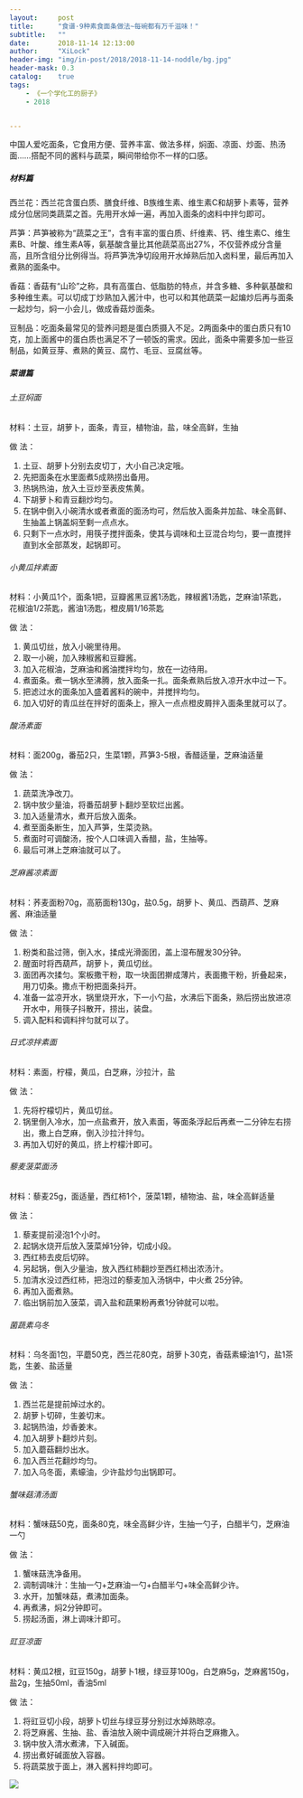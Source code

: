 ```yaml
---
layout:     post
title:      "食谱·9种素食面条做法~每碗都有万千滋味！"
subtitle:   ""
date:       2018-11-14 12:13:00
author:     "XiLock"
header-img: "img/in-post/2018/2018-11-14-noddle/bg.jpg"
header-mask: 0.3
catalog:    true
tags:
    - 《一个学化工的厨子》
    - 2018


---
```


中国人爱吃面条，它食用方便、营养丰富、做法多样，焖面、凉面、炒面、热汤面……搭配不同的酱料与蔬菜，瞬间带给你不一样的口感。 

##### 材料篇
西兰花：西兰花含蛋白质、膳食纤维、B族维生素、维生素C和胡萝卜素等，营养成分位居同类蔬菜之首。先用开水焯一遍，再加入面条的卤料中拌匀即可。

芦笋：芦笋被称为“蔬菜之王”，含有丰富的蛋白质、纤维素、钙、维生素C、维生素B、叶酸、维生素A等，氨基酸含量比其他蔬菜高出27%，不仅营养成分含量高，且所含组分比例得当。将芦笋洗净切段用开水焯熟后加入卤料里，最后再加入煮熟的面条中。

香菇：香菇有“山珍”之称，具有高蛋白、低脂肪的特点，并含多糖、多种氨基酸和多种维生素。可以切成丁炒熟加入酱汁中，也可以和其他蔬菜一起煸炒后再与面条一起炒匀，焖一小会儿，做成香菇炒面条。

豆制品：吃面条最常见的营养问题是蛋白质摄入不足。2两面条中的蛋白质只有10克，加上面酱中的蛋白质也满足不了一顿饭的需求。因此，面条中需要多加一些豆制品，如黄豆芽、煮熟的黄豆、腐竹、毛豆、豆腐丝等。

##### 菜谱篇
###### 土豆焖面
材料：土豆，胡萝卜，面条，青豆，植物油，盐，味全高鲜，生抽

做 法：
1. 土豆、胡萝卜分别去皮切丁，大小自己决定哦。
2. 先把面条在水里面煮5成熟捞出备用。
3. 热锅热油，放入土豆炒至表皮焦黄。
4. 下胡萝卜和青豆翻炒均匀。
5. 在锅中倒入小碗清水或者煮面的面汤均可，然后放入面条并加盐、味全高鲜、生抽盖上锅盖焖至剩一点点水。
6. 只剩下一点水时，用筷子搅拌面条，使其与调味和土豆混合均匀，要一直搅拌直到水全部蒸发，起锅即可。

###### 小黄瓜拌素面
材料：小黄瓜1个，面条1把，豆瓣酱黑豆酱1汤匙，辣椒酱1汤匙，芝麻油1茶匙，花椒油1/2茶匙，酱油1汤匙，橙皮屑1/16茶匙	

做 法：

1. 黄瓜切丝，放入小碗里待用。
2. 取一小碗，加入辣椒酱和豆瓣酱。
3. 加入花椒油，芝麻油和酱油搅拌均匀，放在一边待用。
4. 煮面条。煮一锅水至沸腾，放入面条一扎。面条煮熟后放入凉开水中过一下。
5. 把滤过水的面条加入盛着酱料的碗中，并搅拌均匀。
6. 加入切好的青瓜丝在拌好的面条上，擦入一点点橙皮屑拌入面条里就可以了。

###### 酸汤素面
材料：面200g，番茄2只，生菜1颗，芦笋3-5根，香醋适量，芝麻油适量

做 法：
1. 蔬菜洗净改刀。
2. 锅中放少量油，将番茄胡萝卜翻炒至软烂出酱。
3. 加入适量清水，煮开后放入面条。
4. 煮至面条断生，加入芦笋，生菜烫熟。
5. 煮面时可调酸汤，按个人口味调入香醋，盐，生抽等。
6. 最后可淋上芝麻油就可以了。

###### 芝麻酱凉素面
材料：荞麦面粉70g，高筋面粉130g，盐0.5g，胡萝卜、黄瓜、西葫芦、芝麻酱、麻油适量

做 法：
1. 粉类和盐过筛，倒入水，揉成光滑面团，盖上湿布醒发30分钟。
2. 醒面时将西葫芦，胡萝卜，黄瓜切丝。
3. 面团再次揉匀。案板撒干粉，取一块面团擀成薄片，表面撒干粉，折叠起来，用刀切条。撒点干粉把面条抖开。
4. 准备一盆凉开水，锅里烧开水，下一小勺盐，水沸后下面条，熟后捞出放进凉开水中，用筷子抖散开，捞出，装盘。
5. 调入配料和调料拌匀就可以了。

###### 日式凉拌素面
材料：素面，柠檬，黄瓜，白芝麻，沙拉汁，盐

做 法：
1. 先将柠檬切片，黄瓜切丝。
2. 锅里倒入冷水，加一点盐煮开，放入素面，等面条浮起后再煮一二分钟左右捞出，撒上白芝麻，倒入沙拉汁拌匀。
3. 再加入切好的黄瓜，挤上柠檬汁即可。

###### 藜麦菠菜面汤
材料：藜麦25g，面适量，西红柿1个，菠菜1颗，植物油、盐，味全高鲜适量

做 法：
1. 藜麦提前浸泡1个小时。
2. 起锅水烧开后放入菠菜焯1分钟，切成小段。
3. 西红柿去皮后切碎。
4. 另起锅，倒入少量油，放入西红柿翻炒至西红柿出浓汤汁。
5. 加清水没过西红柿，把泡过的藜麦加入汤锅中，中火煮 25分钟。
6. 再加入面煮熟。
7. 临出锅前加入菠菜，调入盐和蔬果粉再煮1分钟就可以啦。

###### 菌蔬素乌冬
材料：乌冬面1包，平蘑50克，西兰花80克，胡萝卜30克，香菇素蠔油1勺，盐1茶匙，生姜、盐适量

做 法：
1. 西兰花是提前焯过水的。
2. 胡萝卜切碎，生姜切末。
3. 起锅热油，炒香姜末。
4. 加入胡萝卜翻炒片刻。
5. 加入蘑菇翻炒出水。
6. 加入西兰花翻炒均匀。
7. 加入乌冬面，素蠔油，少许盐炒匀出锅即可。

###### 蟹味菇清汤面
材料：蟹味菇50克，面条80克，味全高鲜少许，生抽一勺子，白醋半勺，芝麻油一勺

做 法：
1. 蟹味菇洗净备用。
2. 调制调味汁：生抽一勺+芝麻油一勺+白醋半勺+味全高鲜少许。
3. 水开，加蟹味菇，煮沸加面条。
4. 再煮沸，焖2分钟即可。
5. 捞起汤面，淋上调味汁即可。

###### 豇豆凉面
材料：黄瓜2根，豇豆150g，胡萝卜1根，绿豆芽100g，白芝麻5g，芝麻酱150g，盐2g，生抽50ml，香油5ml

做 法：
1. 将豇豆切小段，胡萝卜切丝与绿豆芽分别过水焯熟晾凉。
2. 将芝麻酱、生抽、盐、香油放入碗中调成碗汁并将白芝麻撒入。
3. 锅中放入清水煮沸，下入碱面。
4. 捞出煮好碱面放入容器。
7. 将蔬菜放于面上，淋入酱料拌均即可。

![](/img/wc-tail.GIF)
